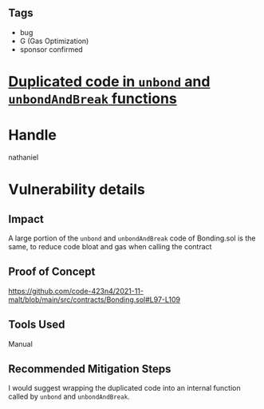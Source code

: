 ## Tags

- bug
- G (Gas Optimization)
- sponsor confirmed

# [Duplicated code in `unbond` and `unbondAndBreak` functions](https://github.com/code-423n4/2021-11-malt-findings/issues/178) 

# Handle

nathaniel


# Vulnerability details

## Impact
A large portion of the `unbond` and `unbondAndBreak` code of Bonding.sol is the same, to reduce code bloat and gas when calling the contract 

## Proof of Concept
https://github.com/code-423n4/2021-11-malt/blob/main/src/contracts/Bonding.sol#L97-L109

## Tools Used
Manual

## Recommended Mitigation Steps
I would suggest wrapping the duplicated code into an internal function called by `unbond` and `unbondAndBreak`.

